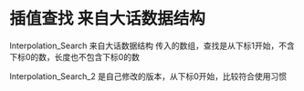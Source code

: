 # 插值查找 来自大话数据结构

Interpolation_Search
来自大话数据结构
传入的数组，查找是从下标1开始，不含下标0的数，长度也不包含下标0的数

Interpolation_Search_2
是自己修改的版本，从下标0开始，比较符合使用习惯
